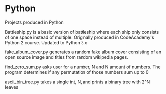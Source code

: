 # Python
Projects produced in Python

Battleship.py is a basic version of battleship where each ship only consists of one space instead of multiple. Originally produced in CodeAcademy's Python 2 course. Updated to Python 3.x

fake_album_cover.py generates a random fake album cover consisting of an open source image and titles from random wikipedia pages.

find_zero_sum.py asks user for a number, N and N amount of numbers. The program determines if any permutation of those numbers sum up to 0

ascii_bin_tree.py takes a single int, N, and prints a binary tree with 2^N leaves
